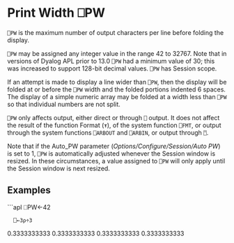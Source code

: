 <!-- Hidden search keywords -->
<div style="display: none;">
  ⎕PW PW
</div>






<h1 class="heading"><span class="name">Print Width</span> <span class="command">⎕PW</span></h1>



`⎕PW` is the maximum number of output characters per line before folding the display.


`⎕PW` may be assigned any integer value in the range 42 to 32767. Note that in versions of Dyalog APL prior to 13.0 `⎕PW` had a minimum value of 30; this was increased to support 128-bit decimal values. `⎕PW` has Session scope.


If an attempt is made to display a line wider than `⎕PW`, then the display will be folded at or before the `⎕PW` width and the folded portions indented 6 spaces.  The display of a simple numeric array may be folded at a width less than `⎕PW` so that individual numbers are not split.


`⎕PW` only affects output, either direct or through `⎕` output.  It does not affect the result of the function Format (`⍕`), of the system function `⎕FMT`, or output through the system functions `⎕ARBOUT` and `⎕ARBIN`, or output through `⍞`.


Note that if the Auto_PW parameter (*Options/Configure/Session/Auto PW*) is set to 1, `⎕PW` is automatically adjusted whenever the Session window is resized. In these circumstances, a value assigned to `⎕PW` will only apply until the Session window is next resized.

<h2 class="example">Examples</h2>
```apl
      ⎕PW←42
 
      ⎕←3⍴÷3
0.3333333333 0.3333333333 0.3333333333
      0.3333333333
```



